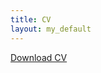 ```yaml
---
title: CV
layout: my_default
---
```


<object data="/Gregory_Raskind_VisualCV_Resume.pdf#toolbar=0" width="100%" height="500px">
    <p><a href="/Gregory_Raskind_VisualCV_Resume.pdf">Download CV</a></p>
</object>